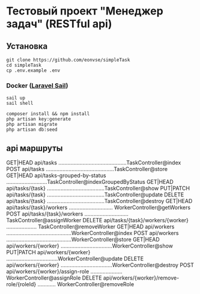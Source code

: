 # Тестовый проект "Менеджер задач" (RESTful api)

## Установка

```
git clone https://github.com/eonvse/simpleTask
cd simpleTask
cp .env.example .env
```

### Docker ([Laravel Sail](https://laravel.com/docs/11.x/sail#main-content))

```
sail up
sail shell
```

```
composer install && npm install
php artisan key:generate
php artisan migrate
php artisan db:seed
```

## api маршруты


  GET|HEAD        api/tasks .............................................TaskController@index
  POST            api/tasks .............................................TaskController@store
  GET|HEAD        api/tasks-grouped-by-status ...........................TaskController@indexGroupedByStatus
  GET|HEAD        api/tasks/{task} ......................................TaskController@show
  PUT|PATCH       api/tasks/{task} ......................................TaskController@update
  DELETE          api/tasks/{task} ......................................TaskController@destroy
  GET|HEAD        api/tasks/{task}/workers ............................. WorkerController@getWorkers
  POST            api/tasks/{task}/workers ............................. TaskController@assignWorker
  DELETE          api/tasks/{task}/workers/{worker} .................... TaskController@removeWorker
  GET|HEAD        api/workers ...........................................WorkerController@index
  POST            api/workers ...........................................WorkerController@store
  GET|HEAD        api/workers/{worker} ..................................WorkerController@show
  PUT|PATCH       api/workers/{worker} ..................................WorkerController@update
  DELETE          api/workers/{worker} ..................................WorkerController@destroy
  POST            api/workers/{worker}/assign-role ..................... WorkerController@assignRole
  DELETE          api/workers/{worker}/remove-role/{roleId} ............ WorkerController@removeRole
